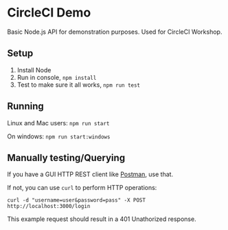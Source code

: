 # CircleCI Demo

Basic Node.js API for demonstration purposes. Used for CircleCI Workshop.

## Setup

1. Install Node
2. Run in console, `npm install`
3. Test to make sure it all works, `npm run test`

## Running

Linux and Mac users: `npm run start`

On windows: `npm run start:windows`

## Manually testing/Querying

If you have a GUI HTTP REST client like [Postman](https://www.getpostman.com/), use that.

If not, you can use `curl` to perform HTTP operations:

`curl -d "username=user&password=pass" -X POST http://localhost:3000/login`

This example request should result in a 401 Unathorized response.
